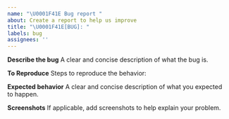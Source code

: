 ```yaml
---
name: "\U0001F41E Bug report "
about: Create a report to help us improve
title: "\U0001F41E[BUG]: "
labels: bug
assignees: ''
---
```


**Describe the bug** A clear and concise description of what the bug is.

**To Reproduce** Steps to reproduce the behavior:

**Expected behavior** A clear and concise description of what you expected to happen.

**Screenshots** If applicable, add screenshots to help explain your problem.

